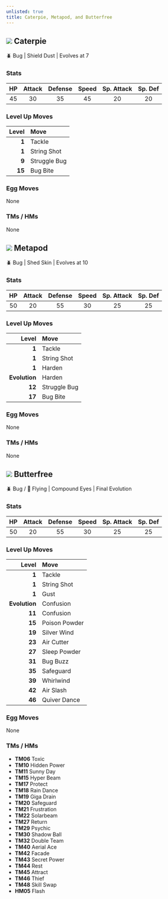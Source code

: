 ```yaml
---
unlisted: true
title: Caterpie, Metapod, and Butterfree
---
```

## ![](https://serebii.net/emerald/pokemon/010.png)  Caterpie 
🪲 Bug | Shield Dust | Evolves at 7

### Stats

| HP | Attack | Defense | Speed | Sp. Attack | Sp. Def |
|:---:|:---:|:---:|:---:|:---:|:---:|
| 45 | 30 | 35 | 45 | 20 | 20 |

### Level Up Moves

| Level | Move |
|---:|:---|
| **1** | Tackle |
| **1** | String Shot |
| **9** | Struggle Bug |
| **15** | Bug Bite |

### Egg Moves
None

### TMs / HMs
None

## ![](https://serebii.net/emerald/pokemon/011.png) Metapod
🪲 Bug | Shed Skin | Evolves at 10

### Stats

| HP | Attack | Defense | Speed | Sp. Attack | Sp. Def |
|:---:|:---:|:---:|:---:|:---:|:---:|
| 50 | 20 | 55 | 30 | 25 | 25 |

### Level Up Moves

| Level | Move |
|--:|:--|
| **1** | Tackle |
| **1** | String Shot |
| **1** | Harden |
| **Evolution** | Harden |
| **12** | Struggle Bug |
| **17** | Bug Bite |

### Egg Moves
None

### TMs / HMs
None

## ![](https://serebii.net/emerald/pokemon/012.png) Butterfree
🪲 Bug / 🪽 Flying | Compound Eyes | Final Evolution

### Stats

| HP | Attack | Defense | Speed | Sp. Attack | Sp. Def |
|:---:|:---:|:---:|:---:|:---:|:---:|
| 50 | 20 | 55 | 30 | 25 | 25 |

### Level Up Moves

| Level | Move |
|---:|:---|
| **1** | Tackle |
| **1** | String Shot |
| **1** | Gust |
| **Evolution** | Confusion |
| **11** | Confusion |
| **15** | Poison Powder |
| **19** | Silver Wind |
| **23** | Air Cutter  |
| **27** | Sleep Powder |
| **31** | Bug Buzz |
| **35** | Safeguard |
| **39** | Whirlwind |
| **42** | Air Slash |
| **46** | Quiver Dance |

### Egg Moves
None

### TMs / HMs
 - **TM06** Toxic
 - **TM10** Hidden Power
 - **TM11** Sunny Day
 - **TM15** Hyper Beam
 - **TM17** Protect
 - **TM18** Rain Dance
 - **TM19** Giga Drain
 - **TM20** Safeguard
 - **TM21** Frustration
 - **TM22** Solarbeam
 - **TM27** Return
 - **TM29** Psychic
 - **TM30** Shadow Ball
 - **TM32** Double Team
 - **TM40** Aerial Ace
 - **TM42** Facade
 - **TM43** Secret Power
 - **TM44** Rest
 - **TM45** Attract
 - **TM46** Thief
 - **TM48** Skill Swap
 - **HM05** Flash
